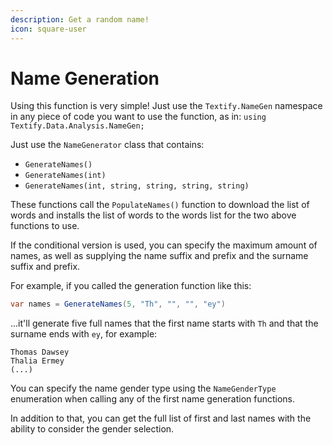 ```yaml
---
description: Get a random name!
icon: square-user
---
```


# Name Generation

Using this function is very simple! Just use the `Textify.NameGen` namespace in any piece of code you want to use the function, as in: `using Textify.Data.Analysis.NameGen;`

Just use the `NameGenerator` class that contains:

* `GenerateNames()`
* `GenerateNames(int)`
* `GenerateNames(int, string, string, string, string)`

These functions call the `PopulateNames()` function to download the list of words and installs the list of words to the words list for the two above functions to use.

If the conditional version is used, you can specify the maximum amount of names, as well as supplying the name suffix and prefix and the surname suffix and prefix.

For example, if you called the generation function like this:

```csharp
var names = GenerateNames(5, "Th", "", "", "ey")
```

...it'll generate five full names that the first name starts with `Th` and that the surname ends with `ey`, for example:

```
Thomas Dawsey
Thalia Ermey
(...)
```

You can specify the name gender type using the `NameGenderType` enumeration when calling any of the first name generation functions.

In addition to that, you can get the full list of first and last names with the ability to consider the gender selection.
